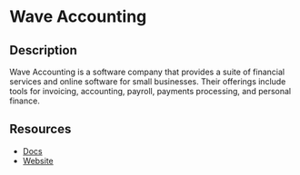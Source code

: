 # Wave Accounting

## Description
Wave Accounting is a software company that provides a suite of financial services and online software for small businesses. Their offerings include tools for invoicing, accounting, payroll, payments processing, and personal finance.

## Resources
* [Docs](https://developer.waveapps.com/hc/en-us)
* [Website](waveapps.com)